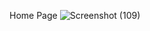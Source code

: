 Home Page 
![Screenshot (109)](https://github.com/Hasanony/Go-Online/assets/112980857/37736000-d3aa-4126-8347-63d697c40ee3)
